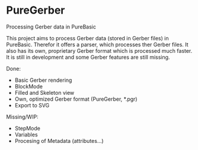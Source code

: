 # PureGerber
Processing Gerber data in PureBasic

This project aims to process Gerber data (stored in Gerber files) in PureBasic.
Therefor it offers a parser, which processes ther Gerber files.
It also has its own, proprietary Gerber format which is processed much faster.
It is still in development and some Gerber features are still missing.

Done:
- Basic Gerber rendering
- BlockMode
- Filled and Skeleton view
- Own, optimized Gerber format (PureGerber, *.pgr)
- Export to SVG

Missing/WIP:
- StepMode
- Variables
- Procesing of Metadata (attributes...)
